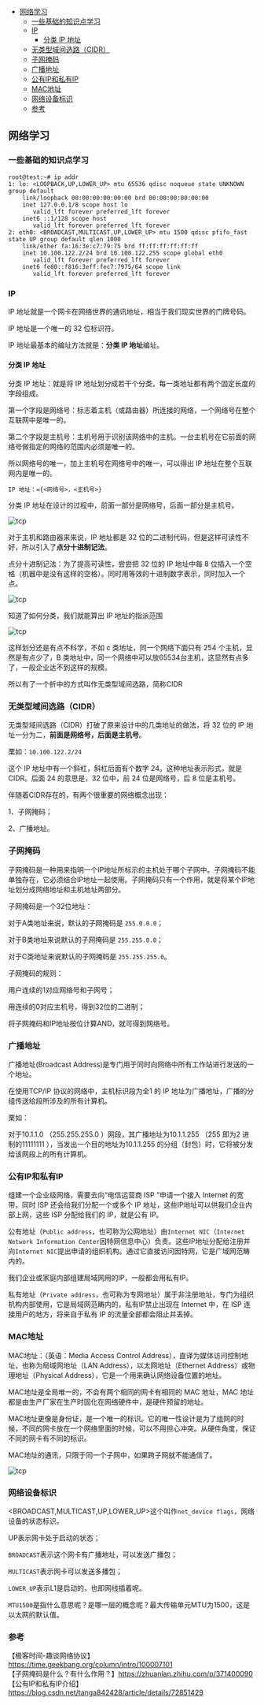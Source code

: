 <!-- START doctoc generated TOC please keep comment here to allow auto update -->
<!-- DON'T EDIT THIS SECTION, INSTEAD RE-RUN doctoc TO UPDATE -->

- [网络学习](#%E7%BD%91%E7%BB%9C%E5%AD%A6%E4%B9%A0)
  - [一些基础的知识点学习](#%E4%B8%80%E4%BA%9B%E5%9F%BA%E7%A1%80%E7%9A%84%E7%9F%A5%E8%AF%86%E7%82%B9%E5%AD%A6%E4%B9%A0)
  - [IP](#ip)
    - [分类 IP 地址](#%E5%88%86%E7%B1%BB-ip-%E5%9C%B0%E5%9D%80)
  - [无类型域间选路（CIDR）](#%E6%97%A0%E7%B1%BB%E5%9E%8B%E5%9F%9F%E9%97%B4%E9%80%89%E8%B7%AFcidr)
  - [子网掩码](#%E5%AD%90%E7%BD%91%E6%8E%A9%E7%A0%81)
  - [广播地址](#%E5%B9%BF%E6%92%AD%E5%9C%B0%E5%9D%80)
  - [公有IP和私有IP](#%E5%85%AC%E6%9C%89ip%E5%92%8C%E7%A7%81%E6%9C%89ip)
  - [MAC地址](#mac%E5%9C%B0%E5%9D%80)
  - [网络设备标识](#%E7%BD%91%E7%BB%9C%E8%AE%BE%E5%A4%87%E6%A0%87%E8%AF%86)
  - [参考](#%E5%8F%82%E8%80%83)

<!-- END doctoc generated TOC please keep comment here to allow auto update -->

## 网络学习

### 一些基础的知识点学习  

```shell
root@test:~# ip addr
1: lo: <LOOPBACK,UP,LOWER_UP> mtu 65536 qdisc noqueue state UNKNOWN group default 
    link/loopback 00:00:00:00:00:00 brd 00:00:00:00:00:00
    inet 127.0.0.1/8 scope host lo
       valid_lft forever preferred_lft forever
    inet6 ::1/128 scope host 
       valid_lft forever preferred_lft forever
2: eth0: <BROADCAST,MULTICAST,UP,LOWER_UP> mtu 1500 qdisc pfifo_fast state UP group default qlen 1000
    link/ether fa:16:3e:c7:79:75 brd ff:ff:ff:ff:ff:ff
    inet 10.100.122.2/24 brd 10.100.122.255 scope global eth0
       valid_lft forever preferred_lft forever
    inet6 fe80::f816:3eff:fec7:7975/64 scope link 
       valid_lft forever preferred_lft forever
```

### IP

IP 地址就是一个网卡在网络世界的通讯地址，相当于我们现实世界的门牌号码。  

IP 地址是一个唯一的 32 位标识符。  

IP 地址最基本的编址方法就是：**分类 IP 地址**编址。     

#### 分类 IP 地址

分类 IP 地址：就是将 IP 地址划分成若干个分类，每一类地址都有两个固定长度的字段组成。  

第一个字段是网络号：标志着主机（或路由器）所连接的网络，一个网络号在整个互联网中是唯一的。  

第二个字段是主机号：主机号用于识别该网络中的主机。一台主机号在它前面的网络号做指定的网络的范围内必须是唯一的。   

所以网络号的唯一，加上主机号在网络号中的唯一，可以得出 IP 地址在整个互联网内是唯一的。  

`IP 地址：={<网络号>，<主机号>}`     

分类 IP 地址在设计的过程中，前面一部分是网络号，后面一部分是主机号。    

<img src="/img/ip/ip-class.jpg"  alt="tcp" />   

对于主机和路由器来来说，IP 地址都是 32 位的二进制代码，但是这样可读性不好，所以引入了**点分十进制记法**。  

点分十进制记法：为了提高可读性，尝尝把 32 位的 IP 地址中每 8 位插入一个空格（机器中是没有这样的空格）。同时用等效的十进制数字表示，同时加入一个点。  

<img src="/img/ip/ip-class-1.jpg"  alt="tcp" />   

知道了如何分类，我们就能算出 IP 地址的指派范围  

<img src="/img/ip/ip-class-2.jpg"  alt="tcp" />     

这样划分还是有点不科学，不如 c 类地址，同一个网络下面只有 254 个主机，显然是有点少了，B 类地址中，同一个网络中可以放65534台主机，这显然有点多了，一般企业达不到这样的规模。  

所以有了一个折中的方式叫作无类型域间选路，简称CIDR  

### 无类型域间选路（CIDR）

无类型域间选路（CIDR）打破了原来设计中的几类地址的做法，将 32 位的 IP 地址一分为二，**前面是网络号，后面是主机号**。    

栗如：`10.100.122.2/24`   

这个 IP 地址中有一个斜杠，斜杠后面有个数字 24。这种地址表示形式，就是 CIDR。后面 24 的意思是，32 位中，前 24 位是网络号，后 8 位是主机号。    

伴随着CIDR存在的，有两个很重要的网络概念出现：  

1、子网掩码；  

2、广播地址。   

### 子网掩码

子网掩码是一种用来指明一个IP地址所标示的主机处于哪个子网中。子网掩码不能单独存在，它必须结合IP地址一起使用。子网掩码只有一个作用，就是将某个IP地址划分成网络地址和主机地址两部分。  

子网掩码是一个32位地址：  

对于A类地址来说，默认的子网掩码是 `255.0.0.0`；

对于B类地址来说默认的子网掩码是 `255.255.0.0`；

对于C类地址来说默认的子网掩码是 `255.255.255.0`。    

子网掩码的规则：  

用户连续的1对应网络号和子网号；  

用连续的0对应主机号，得到32位的二进制；  

将子网掩码和IP地址按位计算AND，就可得到网络号。   

### 广播地址

广播地址(Broadcast Address)是专门用于同时向网络中所有工作站进行发送的一个地址。  

在使用TCP/IP 协议的网络中，主机标识段为全1 的 IP 地址为广播地址，广播的分组传送给段所涉及的所有计算机。

栗如：  

对于10.1.1.0 （255.255.255.0 ）网段，其广播地址为10.1.1.255 （255 即为2 进制的11111111 ），当发出一个目的地址为10.1.1.255 的分组（封包）时，它将被分发给该网段上的所有计算机。

### 公有IP和私有IP

组建一个企业级网络，需要去向“电信运营商 ISP ”申请一个接入 Internet 的宽带，同时 ISP 还会给我们分配一个或多个 IP 地址，这些IP地址可以供我们企业内部上网，这些 ISP 分配给我们的 IP，就是公有 IP。  

公有地址（`Public address`，也可称为公网地址）由`Internet NIC`（`Internet Network Information Center`因特网信息中心）负责。这些IP地址分配给注册并向`Internet NIC`提出申请的组织机构。通过它直接访问因特网，它是广域网范畴内的。  

我们企业或家庭内部组建局域网用的IP，一般都会用私有IP。  

私有地址（`Private address`，也可称为专网地址）属于非注册地址，专门为组织机构内部使用，它是局域网范畴内的，私有IP禁止出现在 Internet 中，在 ISP 连接用户的地方，将来自于私有 IP 的流量全部都会阻止并丢掉。    

### MAC地址 

MAC地址：（英语：Media Access Control Address），直译为媒体访问控制地址，也称为局域网地址（LAN Address），以太网地址（Ethernet Address）或物理地址（Physical Address），它是一个用来确认网络设备位置的地址。    

MAC地址是全局唯一的，不会有两个相同的网卡有相同的 MAC 地址，MAC 地址都是由生产厂家在生产时固化在网络硬件中，是硬件预留的地址。   

MAC地址更像是身份证，是一个唯一的标识。它的唯一性设计是为了组网的时候，不同的网卡放在一个网络里面的时候，可以不用担心冲突。从硬件角度，保证不同的网卡有不同的标识。  

MAC地址的通讯，只限于同一个子网中，如果跨子网就不能通信了。  

<img src="/img/ip/ip-class-4.jpg"  alt="tcp" />     

### 网络设备标识

<BROADCAST,MULTICAST,UP,LOWER_UP>这个叫作`net_device flags`，网络设备的状态标识。    

UP表示网卡处于启动的状态；  

`BROADCAST`表示这个网卡有广播地址，可以发送广播包；  

`MULTICAST`表示网卡可以发送多播包；  

`LOWER_UP`表示L1是启动的，也即网线插着呢。  

`MTU1500`是指什么意思呢？是哪一层的概念呢？最大传输单元MTU为1500，这是以太网的默认值。

### 参考

【极客时间-趣谈网络协议】https://time.geekbang.org/column/intro/100007101  
【子网掩码是什么？有什么作用？】https://zhuanlan.zhihu.com/p/371400090    
【公有IP和私有IP介绍】https://blog.csdn.net/tanga842428/article/details/72851429  


